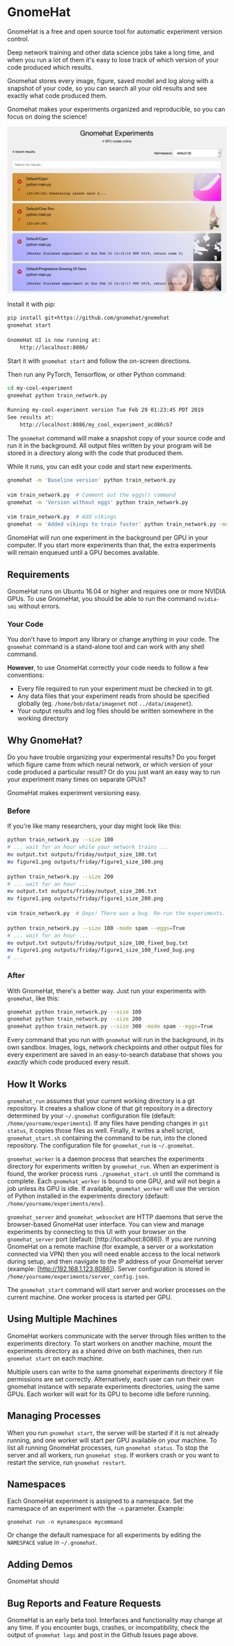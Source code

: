 # GnomeHat

GnomeHat is a free and open source tool for automatic experiment version control.

Deep network training and other data science jobs take a long time, and when you run a lot of them it's easy to lose track of which version of your code produced which results.

Gnomehat stores every image, figure, saved model and log along with a snapshot of your code, so you can search all your old results and see exactly what code produced them.

Gnomehat makes your experiments organized and reproducible, so you can focus on doing the science!

![GnomeHat UI Screenshot](https://raw.githubusercontent.com/gnomehat/gnomehat/master/screenshot.jpg)

Install it with pip:
```bash
pip install git+https://github.com/gnomehat/gnomehat
gnomehat start

GnomeHat UI is now running at:
    http://localhost:8086/
```

Start it with `gnomehat start` and follow the on-screen directions.

Then run any PyTorch, Tensorflow, or other Python command:

```bash
cd my-cool-experiment
gnomehat python train_network.py

Running my-cool-experiment version Tue Feb 29 01:23:45 PDT 2019
See results at:
    http://localhost:8086/my_cool_experiment_acd86cb7
```

The `gnomehat` command will make a snapshot copy of your source code and run it in the background.
All output files written by your program will be stored in a directory along with the code that produced them.

While it runs, you can edit your code and start new experiments.

```bash
gnomehat -m 'Baseline version' python train_network.py

vim train_network.py  # Comment out the eggs() command
gnomehat -m 'Version without eggs' python train_network.py

vim train_network.py  # Add vikings
gnomehat -m 'Added vikings to train faster' python train_network.py -mode spam
```

GnomeHat will run one experiment in the background per GPU in your computer.
If you start more experiments than that, the extra experiments will remain enqueued until a GPU becomes available.


## Requirements

GnomeHat runs on Ubuntu 16.04 or higher and requires one or more NVIDIA GPUs.
To use GnomeHat, you should be able to run the command `nvidia-smi` without errors.

### Your Code

You don't have to import any library or change anything in your code.
The `gnomehat` command is a stand-alone tool and can work with any shell command.

**However**, to use GnomeHat correctly your code needs to follow a few conventions:

- Every file required to run your experiment must be checked in to git.
- Any data files that your experiment reads from should be specified globally (eg. `/home/bob/data/imagenet` not `../data/imagenet`).
- Your output results and log files should be written somewhere in the working directory



## Why GnomeHat?

Do you have trouble organizing your experimental results?
Do you forget which figure came from which neural network, or which version of your code produced a particular result?
Or do you just want an easy way to run your experiment many times on separate GPUs?

GnomeHat makes experiment versioning easy.


### Before
If you're like many researchers, your day might look like this:

```bash
python train_network.py --size 100
# ... wait for an hour while your network trains ...
mv output.txt outputs/friday/output_size_100.txt
mv figure1.png outputs/friday/figure1_size_100.png

python train_network.py --size 200
# ... wait for an hour ...
mv output.txt outputs/friday/output_size_200.txt
mv figure1.png outputs/friday/figure1_size_200.png

vim train_network.py  # Oops! There was a bug. Re-run the experiments.

python train_network.py --size 100 -mode spam --eggs=True
# ... wait for an hour ...
mv output.txt outputs/friday/output_size_100_fixed_bug.txt
mv figure1.png outputs/friday/figure1_size_100_fixed_bug.png
# ...
```

### After
With GnomeHat, there's a better way. Just run your experiments with `gnomehat`, like this:

```bash
gnomehat python train_network.py --size 100
gnomehat python train_network.py --size 200
gnomehat python train_network.py --size 300 -mode spam --eggs=True
```

Every command that you run with `gnomehat` will run in the background, in its own sandbox.
Images, logs, network checkpoints and other output files for every experiment are saved in an easy-to-search database that shows you *exactly* which code produced every result.


## How It Works

`gnomehat_run` assumes that your current working directory is a git
repository.
It creates a shallow clone of that git repository in a directory
determined by your `~/.gnomehat` configuration file (default:
`/home/yourname/experiments`).
If any files have pending changes in `git status`, it copies those files
as well.
Finally, it writes a shell script, `gnomehat_start.sh` containing the
command to be run, into the cloned repository.
The configuration file for `gnomehat_run` is `~/.gnomehat`.

`gnomehat_worker` is a daemon process that searches the experiments
directory for experiments written by `gnomehat_run`.
When an experiment is found, the worker process runs
`./gnomehat_start.sh` until the command is complete.
Each `gnomehat_worker` is bound to one GPU, and will not begin a job
unless its GPU is idle.
If available, `gnomehat_worker` will use the version of Python installed
in the experiments directory (default: `/home/yourname/experiments/env`).

`gnomehat_server` and `gnomehat_websocket` are HTTP daemons that serve
the browser-based GnomeHat user interface.
You can view and manage experiments by connecting to this UI with your
browser on the `gnomehat_server` port (default: [http://localhost:8086]).
If you are running GnomeHat on a remote machine (for example, a server
or a workstation connected via VPN) then you will need enable access to
the local network during setup, and then navigate to the IP address of
your GnomeHat server (example: [http://192.168.1.123:8086]).
Server configuration is stored in
`/home/yourname/experiments/server_config.json`.

The `gnomehat_start` command will start server and worker processes on
the current machine.
One worker process is started per GPU.


## Using Multiple Machines

GnomeHat workers communicate with the server through files written to
the experiments directory.
To start workers on another machine, mount the experiments directory
as a shared drive on both machines, then run `gnomehat start` on each
machine.

Multiple users can write to the same gnomehat experiments directory if
file permissions are set correctly.
Alternatively, each user can run their own gnomehat instance with
separate experiments directories, using the same GPUs.
Each worker will wait for its GPU to become idle before running.


## Managing Processes

When you run `gnomehat start`, the server will be started if it is not already running, and one worker will start per GPU available on your machine.
To list all running GnomeHat processes, run `gnomehat status`.
To stop the server and all workers, run `gnomehat stop`.
If workers crash or you want to restart the service, run `gnomehat
restart`.


## Namespaces

Each GnomeHat experiment is assigned to a namespace.
Set the namespace of an experiment with the `-n` parameter. Example:

```
gnomehat run -n mynamespace mycommand
```

Or change the default namespace for all experiments by editing the
`NAMESPACE` value in `~/.gnomehat`.


## Adding Demos

GnomeHat should

## Bug Reports and Feature Requests

GnomeHat is an early beta tool.
Interfaces and functionality may change at any time.
If you encounter bugs, crashes, or incompatibility, check the output of
`gnomehat logs` and post in the Github Issues page above.



